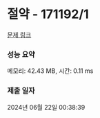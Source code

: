 # 절약 - 171192/1 

[문제 링크](https://level.goorm.io/exam/171192/%EC%A0%88%EC%95%BD/quiz/1) 

### 성능 요약

메모리: 42.43 MB, 시간: 0.11 ms

### 제출 일자

2024년 06월 22일 00:38:39

